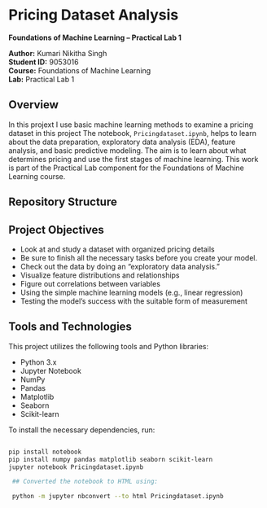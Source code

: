 # Pricing Dataset Analysis  
**Foundations of Machine Learning – Practical Lab 1**

**Author:** Kumari Nikitha Singh  
**Student ID:** 9053016  
**Course:** Foundations of Machine Learning  
**Lab:** Practical Lab 1  

## Overview
In this projext I use basic machine learning methods to examine a pricing dataset in this project The notebook, `Pricingdataset.ipynb`, helps to learn about the data preparation, exploratory data analysis (EDA), feature analysis, and basic predictive modeling. The aim is to learn about what determines pricing and use the first stages of machine learning.
This work is part of the Practical Lab component for the Foundations of Machine Learning course.

## Repository Structure


## Project Objectives

- Look at and study a dataset with organized pricing details
- Be sure to finish all the necessary tasks before you create your model.
- Check out the data by doing an “exploratory data analysis.”
- Visualize feature distributions and relationships
- Figure out correlations between variables
- Using the simple machine learning models (e.g., linear regression)
- Testing the model’s success with the suitable form of measurement 

## Tools and Technologies

This project utilizes the following tools and Python libraries:

- Python 3.x
- Jupyter Notebook
- NumPy
- Pandas
- Matplotlib
- Seaborn
- Scikit-learn

To install the necessary dependencies, run:

```bash

pip install notebook
pip install numpy pandas matplotlib seaborn scikit-learn
jupyter notebook Pricingdataset.ipynb

```
```bash
 ## Converted the notebook to HTML using:

 python -m jupyter nbconvert --to html Pricingdataset.ipynb
 
 ```